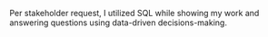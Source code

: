 Per stakeholder request, I utilized SQL while showing my work and answering questions using data-driven decisions-making.
